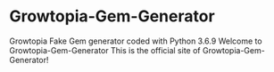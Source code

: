 # Growtopia-Gem-Generator
Growtopia Fake Gem generator coded with Python 3.6.9
Welcome to Growtopia-Gem-Generator
This is the official site of Growtopia-Gem-Generator!
